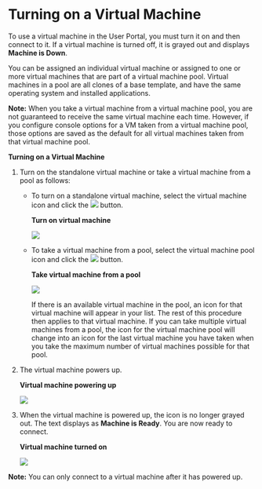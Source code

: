 # Turning on a Virtual Machine

To use a virtual machine in the User Portal, you must turn it on and then connect to it. If a virtual machine is turned off, it is grayed out and displays **Machine is Down**.

You can be assigned an individual virtual machine or assigned to one or more virtual machines that are part of a virtual machine pool. Virtual machines in a pool are all clones of a base template, and have the same operating system and installed applications.

**Note:** When you take a virtual machine from a virtual machine pool, you are not guaranteed to receive the same virtual machine each time. However, if you configure console options for a VM taken from a virtual machine pool, those options are saved as the default for all virtual machines taken from that virtual machine pool.

**Turning on a Virtual Machine**

1. Turn on the standalone virtual machine or take a virtual machine from a pool as follows:

    * To turn on a standalone virtual machine, select the virtual machine icon and click the ![](images/4646.png) button.

        **Turn on virtual machine**

        ![](images/5126.png)

    * To take a virtual machine from a pool, select the virtual machine pool icon and click the ![](images/4646.png) button.

        **Take virtual machine from a pool**

        ![](images/5132.png)

        If there is an available virtual machine in the pool, an icon for that virtual machine will appear in your list. The rest of this procedure then applies to that virtual machine. If you can take multiple virtual machines from a pool, the icon for the virtual machine pool will change into an icon for the last virtual machine you have taken when you take the maximum number of virtual machines possible for that pool.

2. The virtual machine powers up.

    **Virtual machine powering up**

    ![](images/5129.png)

3. When the virtual machine is powered up, the icon is no longer grayed out. The text displays as **Machine is Ready**. You are now ready to connect. 

    **Virtual machine turned on**

    ![](images/5127.png)

**Note:** You can only connect to a virtual machine after it has powered up.
